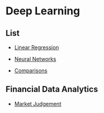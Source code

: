 # Deep Learning

## List

- [Linear Regression](https://github.com/vctr7/Deep_Learning/tree/master/linear_regression)

- [Neural Networks](https://github.com/vctr7/Deep_Learning/tree/master/neural_networks)

- [Comparisons](https://github.com/vctr7/Deep_Learning/tree/master/comparisons)


## Financial Data Analytics

- [Market Judgement](https://github.com/vctr7/Deep_Learning/tree/master/Financial_data_analysis)
